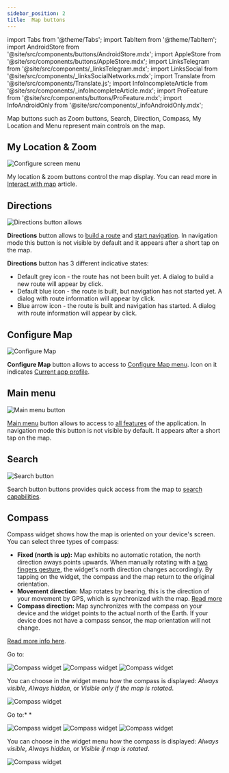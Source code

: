 ```yaml
---
sidebar_position: 2
title:  Map buttons
---
```


import Tabs from '@theme/Tabs';
import TabItem from '@theme/TabItem';
import AndroidStore from '@site/src/components/buttons/AndroidStore.mdx';
import AppleStore from '@site/src/components/buttons/AppleStore.mdx';
import LinksTelegram from '@site/src/components/_linksTelegram.mdx';
import LinksSocial from '@site/src/components/_linksSocialNetworks.mdx';
import Translate from '@site/src/components/Translate.js';
import InfoIncompleteArticle from '@site/src/components/_infoIncompleteArticle.mdx';
import ProFeature from '@site/src/components/buttons/ProFeature.mdx';
import InfoAndroidOnly from '@site/src/components/_infoAndroidOnly.mdx';


Map buttons such as Zoom buttons, Search, Direction, Compass, My Location and Menu represent main controls on the map.


## My Location & Zoom

![Configure screen menu](@site/static/img/widgets/location_zoom_buttons.png)

My location & zoom buttons control the map display. You can read more in [Interact with map](../map/interact-with-map.md#my-location--zoom) article.

## Directions

![Directions button allows](@site/static/img/widgets/directions_button_allows.png)

**Directions** button allows to [build a route](../navigation/index.md) and [start navigation](../navigation/index.md). In navigation mode this button is not visible by default and it appears after a short tap on the map.

**Directions** button has 3 different indicative states:
- Default grey icon - the route has not been built yet. A dialog to build a new route will appear by click.
- Default blue icon - the route is built, but navigation has not started yet. A dialog with route information will appear by click.
- Blue arrow icon - the route is built and navigation has started. A dialog with route information will appear by click.

## Configure Map

![Configure Map](@site/static/img/widgets/configure_map.png)

**Configure Map** button allows to access to [Configure Map menu](../map/configure-map-menu.md). Icon on it indicates [Current app profile](../personal/profiles.md).

## Main menu

![Main menu button](@site/static/img/widgets/main_menu_button.png)

[Main menu](../start-with/main-menu.md) button allows to access to [all features](../start-with/main-menu.md) of the application. In navigation mode this button is not visible by default. It appears after a short tap on the map.

## Search

![Search button](@site/static/img/widgets/search_button.png)

Search button buttons provides quick access from the map to [search capabilities](../search/index.md).

## Compass

Compass widget shows how the map is oriented on your device's screen. You can select three types of compass:
- **Fixed (north is up):** Map exhibits no automatic rotation, the north direction aways points upwards. When manually rotating with a [two fingers gesture](../map/interact-with-map.md#gestures), the widget's north direction changes accordingly. By tapping on the widget, the compass and the map return to the original orientation.
- **Movement direction:** Map rotates by bearing, this is the direction of your movement by GPS, which is synchronized with the map. [Read more](../map/interact-with-map#rotate-map-by-bearing)
- **Compass direction:** Map synchronizes with the compass on your device and the widget points to the actual north of the Earth. If your device does not have a compass sensor, the map orientation will not change.  

[Read more info here](../map/interact-with-map.md#map-orientation--compass).

<Tabs groupId="operating-systems">

<TabItem value="android" label="Android">  

Go to: *<Translate android="true" ids="shared_string_menu,map_widget_config,shared_string_buttons,map_widget_compass"/>*

![Compass widget](@site/static/img/widgets/cmp_dir_north_andr.png) ![Compass widget](@site/static/img/widgets/movement_dir_andr.png) ![Compass widget](@site/static/img/widgets/compas_dir_andr.png)

You can choose in the widget menu how the compass is displayed: *Always visible*, *Always hidden*, or *Visible only if the map is rotated*.

![Compass widget](@site/static/img/widgets/compass_andr_1.png)

</TabItem>

<TabItem value="ios" label="iOS">  

Go to:* <Translate ios="true" ids="shared_string_menu,layer_map_appearance,map_widget_left,map_widget_compass"/>*

![Compass widget](@site/static/img/widgets/cmp_dir_north_andr.png) ![Compass widget](@site/static/img/widgets/movement_dir_andr.png) ![Compass widget](@site/static/img/widgets/compas_dir_andr.png)

You can choose in the widget menu how the compass is displayed: *Always visible*, *Always hidden*, or *Visible if map is rotated*.

![Compass widget](@site/static/img/widgets/compass_ios.png)

</TabItem>

</Tabs> 
